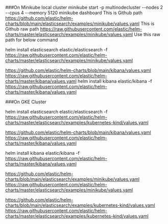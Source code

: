 ###On Minikube local cluster
minikube start -p multinodecluster --nodes 2 --cpus 4 --memory 5120
minikube dashboard
This is Github path https://github.com/elastic/helm-charts/blob/main/elasticsearch/examples/minikube/values.yaml
This is Github raw path https://raw.githubusercontent.com/elastic/helm-charts/master/elasticsearch/examples/minikube/values.yaml
Use this raw path for below command

helm install elasticsearch elastic/elasticsearch -f https://raw.githubusercontent.com/elastic/helm-charts/master/elasticsearch/examples/minikube/values.yaml

https://github.com/elastic/helm-charts/blob/main/kibana/values.yaml
https://raw.githubusercontent.com/elastic/helm-charts/master/kibana/values.yaml
helm install kibana elastic/kibana -f https://raw.githubusercontent.com/elastic/helm-charts/master/kibana/values.yaml



###On GKE Cluster

helm install elasticsearch elastic/elasticsearch -f https://raw.githubusercontent.com/elastic/helm-charts/master/elasticsearch/examples/kubernetes-kind/values.yaml

https://github.com/elastic/helm-charts/blob/main/kibana/values.yaml
https://raw.githubusercontent.com/elastic/helm-charts/master/kibana/values.yaml

helm install kibana elastic/kibana -f https://raw.githubusercontent.com/elastic/helm-charts/master/kibana/values.yaml






https://github.com/elastic/helm-charts/blob/main/elasticsearch/examples/minikube/values.yaml
https://raw.githubusercontent.com/elastic/helm-charts/master/elasticsearch/examples/minikube/values.yaml


https://github.com/elastic/helm-charts/blob/main/elasticsearch/examples/kubernetes-kind/values.yaml
https://raw.githubusercontent.com/elastic/helm-charts/master/elasticsearch/examples/kubernetes-kind/values.yaml


